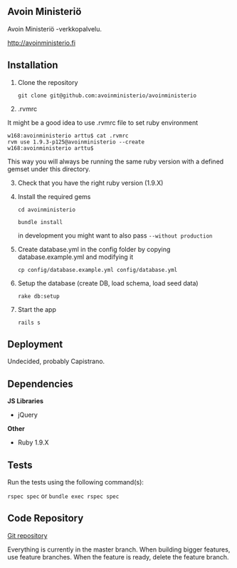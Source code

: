 ## Avoin Ministeriö

Avoin Ministeriö -verkkopalvelu.

<http://avoinministerio.fi>

## Installation

1. Clone the repository

    `git clone git@github.com:avoinministerio/avoinministerio`

2. .rvmrc

It might be a good idea to use .rvmrc file to set ruby environment

    w168:avoinministerio arttu$ cat .rvmrc
    rvm use 1.9.3-p125@avoinministerio --create
    w168:avoinministerio arttu$

This way you will always be running the same ruby version with a defined gemset under this directory.

3. Check that you have the right ruby version (1.9.X)

4. Install the required gems

    `cd avoinministerio`
    
    `bundle install`

    in development you might want to also pass `--without production`

5. Create database.yml in the config folder by copying database.example.yml and modifying it

    `cp config/database.example.yml config/database.yml`

6. Setup the database (create DB, load schema, load seed data)

    `rake db:setup`

7. Start the app

    `rails s`

## Deployment

Undecided, probably Capistrano.

## Dependencies

**JS Libraries**

* jQuery

**Other**

* Ruby 1.9.X

## Tests

Run the tests using the following command(s):

`rspec spec` or `bundle exec rspec spec`

## Code Repository

[Git repository](http://github.com/avoinministerio/avoinministerio)

Everything is currently in the master branch. When building bigger features, use feature branches. When the feature is ready, delete the feature branch.
